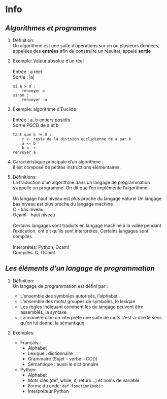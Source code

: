 # Info

## _Algorithmes et programmes_

1. Définition:\
Un algorithme est une suite d’opérations sur un ou plusieurs données, appelées des **entrées** afin de construire un résultat, appelé **sortie**

2. Exemple: Valeur absolue d’un réel\
\
Entrée : a réel\
Sortie : |a|
    ```
    si a > 0 :
        renvoyer a
    sinon :
    	renvoyer -a
    ```


3. Exemple: algorithme d’Euclide\
\
Entrée : a, b entiers positifs\
Sortie PGCD de a et b
    ```
    tant que b != 0 :
	    r <- reste de la division euclidienne de a par b
	    a <- b
	    b <- r
    renvoyer a
    ```

4. Caractéristique principale d’un algorithme :\
Il est composé de petites instructions élémentaires.

5. Définitions: \
La traduction d’un algorithme dans un langage de programmation s’appelle un programme. On dit que l’on implémente l’algorithme.\
\
Un langage haut niveau est plus proche du langage naturel
Un langage bas niveau est plus proche du langage machine\
C - bas niveau\
Ocaml - haut niveau\
\
Certains langages sont traduits en langage machine à la volée pendant l’exécution, ont dit qu’ils sont interprétés.
Certains langages sont compilés\
\
Interprétés: Python, Ocaml\
Compilés: C, OCaml

## _Les éléments d’un langage de programmation_

1. Définition:\
Un langage de programmation est défini par :
   - L’ensemble des symboles autorisés, l’alphabet
   - L’ensemble des mots/ groupes de symboles, le lexique
   - Les règles indiquant comment les du langage peuvent être assemblés, la syntaxe
   - La manière d’on on interprète une suite de mots c’est-à-dire le sens qu’on lui donne, la sémantique

2. Exemples:
   - Français :
     - Alphabet
     - Lexique : dictionnaire
     - Grammaire (Sujet – verbe – COD)
     - Sémantique : aussi le dictionnaire
   - Python:
     - Alphabet
     - Mots clés (def, while, if, return…) et noms de variable
     - Forme du code: `def fonction(bob):`
     - Interpréteur Python
